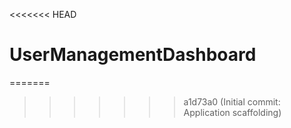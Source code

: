 <<<<<<< HEAD
# UserManagementDashboard
=======

>>>>>>> a1d73a0 (Initial commit: Application scaffolding)
